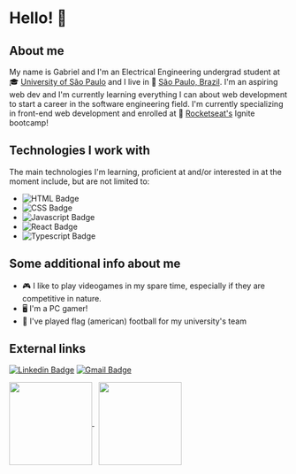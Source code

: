 
# Hello! 👋

## About me
My name is Gabriel and I'm an Electrical Engineering undergrad student at 🎓 [University of São Paulo](https://www5.usp.br/)
and I live in 📍 [São Paulo, Brazil](https://www.google.com.br/maps/place/S%C3%A3o+Paulo,+SP/@-23.5672063,-46.6798982,13.75z/data=!4m5!3m4!1s0x94ce448183a461d1:0x9ba94b08ff335bae!8m2!3d-23.5505199!4d-46.6333094).
I'm an aspiring web dev and I'm currently learning everything I can about web development to start
a career in the software engineering field. I'm currently specializing in front-end web development and enrolled at 🚀 [Rocketseat's](https://rocketseat.com.br/) Ignite bootcamp!

## Technologies I work with
The main technologies I'm learning, proficient at and/or interested in at the moment include, but are not limited to:
- ![HTML Badge](https://img.shields.io/badge/-HTML-e34f26?style=flat-square&logo=html5&logoColor=fff)
- ![CSS Badge](https://img.shields.io/badge/-CSS-1572b6?style=flat-square&logo=css3&logoColor=fff)
- ![Javascript Badge](https://img.shields.io/badge/-Javascript-f7d11e?style=flat-square&logo=javascript&logoColor=000000&link=https://developer.mozilla.org/en-US/docs/Web/JavaScript)
- ![React Badge](https://img.shields.io/badge/-React-181717?style=flat-square&logo=react&logoColor=61dafb&link=https://reactjs.org/)
- ![Typescript Badge](https://img.shields.io/badge/-Typescript-3178c6?style=flat-square&logo=typescript&logoColor=ffffff&link=https://www.typescriptlang.org/)


## Some additional info about me
- 🎮 I like to play videogames in my spare time, especially if they are competitive in nature.
- 🖥️ I'm a PC gamer!
- 🏈 I've played flag (american) football for my university's team 

## External links
[![Linkedin Badge](https://img.shields.io/badge/-Gabriel-blue?style=flat-square&logo=Linkedin&logoColor=white&link=https://www.linkedin.com/in/gabriel-fernandes-rosa-bojikian-688b84164/)](https://www.linkedin.com/in/gabriel-fernandes-rosa-bojikian-688b84164/) [![Gmail Badge](https://img.shields.io/badge/-gabriel.f.r.bojikian@gmail.com-c14438?style=flat-square&logo=Gmail&logoColor=white&link=mailto:gabriel.f.r.bojikian@gmail.com)](mailto:gabriel.f.r.bojikian@gmail.com)

<p>
   <a href="https://github.com/Gabriel-f-r-bojikian?tab=repositories">
    <img
      align="center"
      height="150"
      src="https://github-readme-stats.vercel.app/api/top-langs/?username=Gabriel-f-r-bojikian&langs_count=8&layout=compact&theme=dracula"
    />
  </a>
&nbsp;
  <a href="https://github.com/Gabriel-f-r-bojikian?tab=repositories">
    <img
      align="center"
      height="150"
      src="https://github-readme-stats.vercel.app/api?username=Gabriel-f-r-bojikian&count_private=true&show_icons=true&custom_title=Github%20Status&hide=issues&theme=dracula"
    />
  </a>

</p>
<!--
**Gabriel-f-r-bojikian/Gabriel-f-r-bojikian** is a ✨ _special_ ✨ repository because its `README.md` (this file) appears on your GitHub profile.

Here are some ideas to get you started:

- 🔭 I’m currently working on ...
- 🌱 I’m currently learning ...
- 👯 I’m looking to collaborate on ...
- 🤔 I’m looking for help with ...
- 💬 Ask me about ...
- 📫 How to reach me: ...
- 😄 Pronouns: ...
- ⚡ Fun fact: ...
-->
